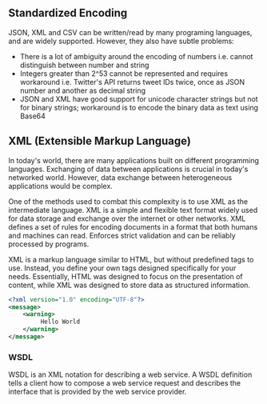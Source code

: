 ## Standardized Encoding

JSON, XML and CSV can be written/read by many programing languages, and are widely supported. However, they also have subtle problems:

- There is a lot of ambiguity around the encoding of numbers i.e. cannot distinguish between number and string
- Integers greater than 2^53 cannot be represented and requires workaround i.e. Twitter's API returns tweet IDs twice, once as JSON number and another as decimal string
- JSON and XML have good support for unicode character strings but not for binary strings; workaround is to encode the binary data as text using Base64

## XML (Extensible Markup Language)

In today's world, there are many applications built on different programming languages. Exchanging of data between applications is crucial in today's networked world. However, data exchange between heterogeneous applications would be complex.

One of the methods used to combat this complexity is to use XML as the intermediate language. XML is a simple and flexible text format widely used for data storage and exchange over the internet or other networks. XML defines a set of rules for encoding documents in a format that both humans and machines can read. Enforces strict validation and can be reliably processed by programs.

XML is a markup language similar to HTML, but without predefined tags to use. Instead, you define your own tags designed specifically for your needs. Essentially, HTML was designed to focus on the presentation of content, while XML was designed to store data as structured information.

```xml
<?xml version="1.0" encoding="UTF-8"?>
<message>
    <warning>
         Hello World
    </warning>
</message>
```

### WSDL

WSDL is an XML notation for describing a web service. A WSDL definition tells a client how to compose a web service request and describes the interface that is provided by the web service provider.
